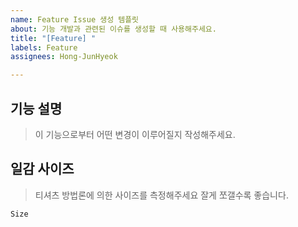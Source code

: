 ```yaml
---
name: Feature Issue 생성 템플릿
about: 기능 개발과 관련된 이슈를 생성할 때 사용해주세요.
title: "[Feature] "
labels: Feature
assignees: Hong-JunHyeok

---
```


## 기능 설명
> 이 기능으로부터 어떤 변경이 이루어질지 작성해주세요.

## 일감 사이즈 
> 티셔츠 방법론에 의한 사이즈를 측정해주세요 잘게 쪼갤수록 좋습니다.

`Size`
